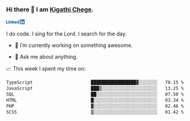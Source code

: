### Hi there 👋 I am [Kigathi Chege](https://www.google.com/search?q=kigathi+chege).

<!-- [![LinkedIn](/Linkedin-logo-png.png)]([link to your URL](https://www.linkedin.com/in/kigathi/)) -->

[<img alt="alt_text" width="50px" src="Linkedin-logo-png.png" />](https://www.linkedin.com/in/kigathi/)

I do code.
I sing for the Lord.
I search for the day.

<!-- Glad to see you here!  -->
<!-- 
${kigathi-chege}.${your.repo.id}
![visitors](https://visitor-badge.glitch.me/badge?page_id=page.id) 
-->

<!--
**kigathi-chege/kigathi-chege** is a ✨ _special_ ✨ repository because its `README.md` (this file) appears on your GitHub profile.

Here are some ideas to get you started:
-->

- 🔭 I’m currently working on something awesome.
<!--
- 🌱 I’m currently learning SpringBoot.
- 👯 I’m looking to collaborate on a Django project.
- 🤔 I’m looking for help with payment schemes.
-->
- 💬 Ask me about anything.
<!--
- 📫 How to reach me: [Gmail](mailto:chegekigathi@gmail.com)
- ⚡ Fun fact: I am a Priest ✝️
-->

<!-- 
📊️ My Github stats

<img height="180em" src="https://github-readme-stats.vercel.app/api?username=kigathi-chege&show_icons=true&hide_border=true&&count_private=true&include_all_commits=true" />
-->

📈️ This week I spent my time on:

<!--START_SECTION:waka-->

```text
TypeScript                      █████████████████▓░░░░░░░   70.15 %
JavaScript                      ███▒░░░░░░░░░░░░░░░░░░░░░   13.25 %
SQL                             ██░░░░░░░░░░░░░░░░░░░░░░░   07.50 %
HTML                            █░░░░░░░░░░░░░░░░░░░░░░░░   03.34 %
PHP                             ▓░░░░░░░░░░░░░░░░░░░░░░░░   02.46 %
SCSS                            ▒░░░░░░░░░░░░░░░░░░░░░░░░   01.42 %
```

<!--END_SECTION:waka-->

